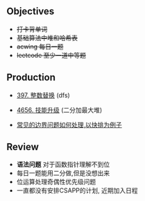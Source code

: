 ## Objectives

* ~~打卡背单词~~
* ~~基础算法中堆和哈希表~~
* ~~acwing 每日一题~~
* ~~leetcode 至少一道中等题~~

## Production

* [397. 整数替换](https://leetcode.cn/problems/integer-replacement/) (dfs)

* [4656. 技能升级](https://www.acwing.com/problem/content/4659/) (二分加最大堆)

* [常见的边界问题如何处理,以快排为例子](https://7suki.cc/posts/59d0dd44.html)

## Review

* **语法问题** 对于函数指针理解不到位
* 每日一题能用二分做,但是没想出来
* 位运算处理奇偶性优先级问题
* 一直都没有安排CSAPP的计划, 近期加入日程
